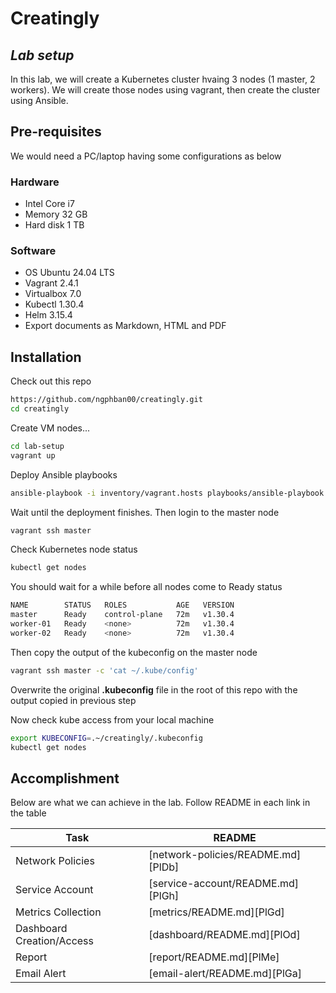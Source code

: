 # Creatingly
## _Lab setup_


In this lab, we will create a Kubernetes cluster hvaing 3 nodes (1 master, 2 workers). We will create those nodes using vagrant, then create the cluster using Ansible.

## Pre-requisites
We would need a PC/laptop having some configurations as below

### Hardware
- Intel Core i7
- Memory 32 GB
- Hard disk 1 TB

### Software
- OS Ubuntu 24.04 LTS
- Vagrant 2.4.1
- Virtualbox 7.0
- Kubectl 1.30.4
- Helm 3.15.4
- Export documents as Markdown, HTML and PDF

## Installation

Check out this repo

```sh
https://github.com/ngphban00/creatingly.git
cd creatingly
```

Create VM nodes...
```sh
cd lab-setup
vagrant up
```

Deploy Ansible playbooks
```sh
ansible-playbook -i inventory/vagrant.hosts playbooks/ansible-playbook.yaml
```

Wait until the deployment finishes. Then login to the master node
```sh
vagrant ssh master
```

Check Kubernetes node status
```sh
kubectl get nodes
```

You should wait for a while before all nodes come to Ready status
```sh
NAME        STATUS   ROLES           AGE   VERSION
master      Ready    control-plane   72m   v1.30.4
worker-01   Ready    <none>          72m   v1.30.4
worker-02   Ready    <none>          72m   v1.30.4
```

Then copy the output of the kubeconfig on the master node
```sh
vagrant ssh master -c 'cat ~/.kube/config'
```

Overwrite the original __.kubeconfig__ file in the root of this repo with the output copied in previous step

Now check kube access from your local machine
```sh
export KUBECONFIG=.~/creatingly/.kubeconfig
kubectl get nodes
```

## Accomplishment

Below are what we can achieve in the lab. Follow README in each link in the table

| Task | README |
| ------ | ------ |
| Network Policies  | [network-policies/README.md][PlDb] |
| Service Account  | [service-account/README.md][PlGh] |
| Metrics Collection  | [metrics/README.md][PlGd] |
| Dashboard Creation/Access | [dashboard/README.md][PlOd] |
| Report | [report/README.md][PlMe] |
| Email Alert | [email-alert/README.md][PlGa] |
